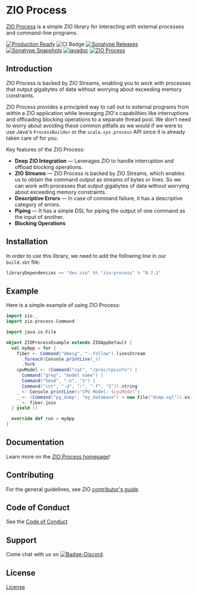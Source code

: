 [//]: # (This file was autogenerated using `zio-sbt-website` plugin via `sbt generateReadme` command.)
[//]: # (So please do not edit it manually. Instead, change "docs/index.md" file or sbt setting keys)
[//]: # (e.g. "readmeDocumentation" and "readmeSupport".)

# ZIO Process

[ZIO Process](https://zio.dev/zio-process) is a simple ZIO library for interacting with external processes and command-line programs.

[![Production Ready](https://img.shields.io/badge/Project%20Stage-Production%20Ready-brightgreen.svg)](https://github.com/zio/zio/wiki/Project-Stages) ![CI Badge](https://github.com/zio/zio-process/workflows/CI/badge.svg) [![Sonatype Releases](https://img.shields.io/nexus/r/https/oss.sonatype.org/dev.zio/zio-process_2.13.svg?label=Sonatype%20Release)](https://oss.sonatype.org/content/repositories/releases/dev/zio/zio-process_2.13/) [![Sonatype Snapshots](https://img.shields.io/nexus/s/https/oss.sonatype.org/dev.zio/zio-process_2.13.svg?label=Sonatype%20Snapshot)](https://oss.sonatype.org/content/repositories/snapshots/dev/zio/zio-process_2.13/) [![javadoc](https://javadoc.io/badge2/dev.zio/zio-process-docs_2.13/javadoc.svg)](https://javadoc.io/doc/dev.zio/zio-process-docs_2.13) [![ZIO Process](https://img.shields.io/github/stars/zio/zio-process?style=social)](https://github.com/zio/zio-process)

## Introduction

ZIO Process is backed by ZIO Streams, enabling you to work with processes that output gigabytes of data without worrying about exceeding memory constraints.

ZIO Process provides a principled way to call out to external programs from within a ZIO application while leveraging ZIO's capabilities like interruptions and offloading blocking operations to a separate thread pool. We don't need to worry about avoiding these common pitfalls as we would if we were to use Java's `ProcessBuilder` or the `scala.sys.process` API since it is already taken care of for you.

Key features of the ZIO Process:
- **Deep ZIO Integration** — Leverages ZIO to handle interruption and offload blocking operations.
- **ZIO Streams** — ZIO Process is backed by ZIO Streams, which enables us to obtain the command output as streams of bytes or lines. So we can work with processes that output gigabytes of data without worrying about exceeding memory constraints.
- **Descriptive Errors** — In case of command failure, it has a descriptive category of errors.
- **Piping** — It has a simple DSL for piping the output of one command as the input of another.
- **Blocking Operations**

## Installation

In order to use this library, we need to add the following line in our `build.sbt` file:

```scala
libraryDependencies += "dev.zio" %% "zio-process" % "0.7.1" 
```

## Example

Here is a simple example of using ZIO Process:

```scala
import zio._
import zio.process.Command

import java.io.File

object ZIOProcessExample extends ZIOAppDefault {
  val myApp = for {
    fiber <- Command("dmesg", "--follow").linesStream
      .foreach(Console.printLine(_))
      .fork
    cpuModel <- (Command("cat", "/proc/cpuinfo") |
      Command("grep", "model name") |
      Command("head", "-n", "1") |
      Command("cut", "-d", ":", "-f", "2")).string
    _ <- Console.printLine(s"CPU Model: $cpuModel")
    _ <- (Command("pg_dump", "my_database") > new File("dump.sql")).exitCode
    _ <- fiber.join
  } yield ()

  override def run = myApp
}
```

## Documentation

Learn more on the [ZIO Process homepage](https://zio.dev/zio-process/)!

## Contributing

For the general guidelines, see ZIO [contributor's guide](https://zio.dev/about/contributing).

## Code of Conduct

See the [Code of Conduct](https://zio.dev/about/code-of-conduct)

## Support

Come chat with us on [![Badge-Discord]][Link-Discord].

[Badge-Discord]: https://img.shields.io/discord/629491597070827530?logo=discord "chat on discord"
[Link-Discord]: https://discord.gg/2ccFBr4 "Discord"

## License

[License](LICENSE)
